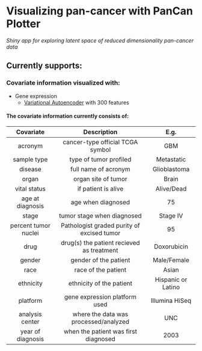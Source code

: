 # Visualizing pan-cancer with PanCan Plotter

*Shiny app for exploring latent space of reduced dimensionality pan-cancer data*

## Currently supports:

### Covariate information visualized with:

* Gene expression
  * [Variational Autoencoder](https://github.com/greenelab/vae_pancancer) with 300 features

#### The covariate information currently consists of:

| Covariate | Description | E.g. |
| :-------: | :---------: | :--: |
| acronym | cancer-type official TCGA symbol | GBM |
| sample type | type of tumor profiled | Metastatic |
| disease | full name of acronym | Glioblastoma |
| organ | organ site of tumor | Brain |
| vital status | if patient is alive | Alive/Dead |
| age at diagnosis | age when diagnosed | 75 |
| stage | tumor stage when diagnosed | Stage IV |
| percent tumor nuclei | Pathologist graded purity of excised tumor | 95 |
| drug | drug(s) the patient recieved as treatment | Doxorubicin |
| gender | gender of the patient | Male/Female |
| race | race of the patient | Asian |
| ethnicity | ethnicity of the patient | Hispanic or Latino |
| platform | gene expression platform used | Illumina HiSeq |
| analysis center | where the data was processed/analyzed | UNC |
| year of diagnosis | when the patient was first diagnosed | 2003 |


